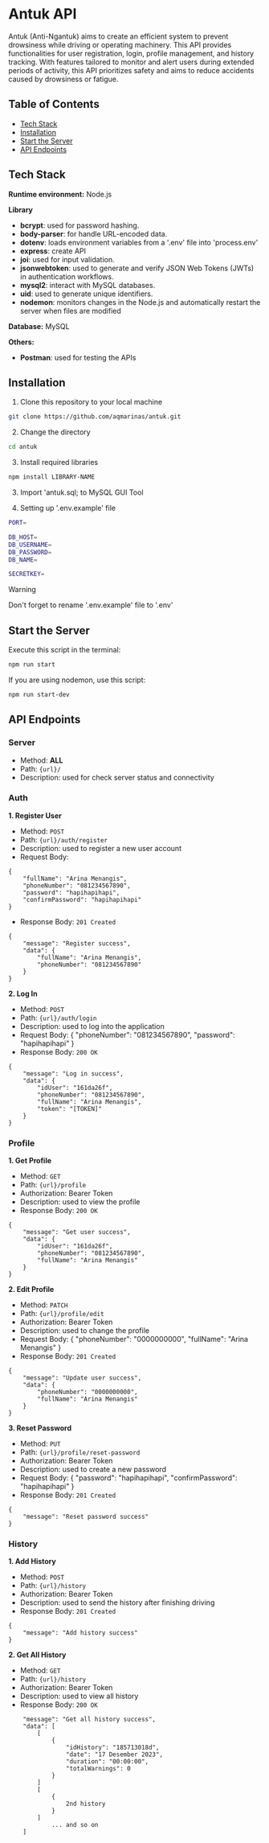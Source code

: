 # **Antuk API**

Antuk (Anti-Ngantuk) aims to create an efficient system to prevent drowsiness while driving or operating machinery. This API provides functionalities for user registration, login, profile management, and history tracking. With features tailored to monitor and alert users during extended periods of activity, this API prioritizes safety and aims to reduce accidents caused by drowsiness or fatigue.

## **Table of Contents**

- [Tech Stack](https://github.com/aqmarinas/antuk?tab=readme-ov-file#tech-stack)
- [Installation](https://github.com/aqmarinas/antuk?tab=readme-ov-file#installation)
- [Start the Server](https://github.com/aqmarinas/antuk?tab=readme-ov-file#start-the-server)
- [API Endpoints](https://github.com/aqmarinas/antuk?tab=readme-ov-file#api-endpoints)

## Tech Stack

**Runtime environment:** Node.js

**Library**

- **bcrypt**: used for password hashing.
- **body-parser**: for handle URL-encoded data.
- **dotenv**: loads environment variables from a '.env' file into 'process.env'
- **express**: create API
- **joi**: used for input validation.
- **jsonwebtoken**: used to generate and verify JSON Web Tokens (JWTs) in authentication workflows.
- **mysql2**: interact with MySQL databases.
- **uid**: used to generate unique identifiers.
- **nodemon**: monitors changes in the Node.js and automatically restart the server when files are modified

**Database:** MySQL

**Others:**

- **Postman**: used for testing the APIs

## Installation

1. Clone this repository to your local machine

```bash
git clone https://github.com/aqmarinas/antuk.git
```

2. Change the directory

```bash
cd antuk
```

3. Install required libraries

```bash
npm install LIBRARY-NAME
```

3. Import 'antuk.sql; to MySQL GUI Tool

4. Setting up '.env.example' file

```bash
PORT=

DB_HOST=
DB_USERNAME=
DB_PASSWORD=
DB_NAME=

SECRETKEY=
```

> [!WARNING]
> Don't forget to rename '.env.example' file to '.env'

## Start the Server

Execute this script in the terminal:

```bash
npm run start
```

If you are using nodemon, use this script:

```bash
npm run start-dev
```

## API Endpoints

### **Server**

- Method: **ALL**
- Path: `{url}/`
- Description: used for check server status and connectivity

### **Auth**

**1. Register User**

- Method: `POST`
- Path: `{url}/auth/register`
- Description: used to register a new user account
- Request Body:

```
{
    "fullName": "Arina Menangis",
    "phoneNumber": "081234567890",
    "password": "hapihapihapi",
    "confirmPassword": "hapihapihapi"
}
```

- Response Body: `201 Created`

```
{
    "message": "Register success",
    "data": {
        "fullName": "Arina Menangis",
        "phoneNumber": "081234567890"
    }
}
```

**2. Log In**

- Method: `POST`
- Path: `{url}/auth/login`
- Description: used to log into the application
- Request Body:
  {
  "phoneNumber": "081234567890",
  "password": "hapihapihapi"
  }
- Response Body: `200 OK`

```
{
    "message": "Log in success",
    "data": {
        "idUser": "161da26f",
        "phoneNumber": "081234567890",
        "fullName": "Arina Menangis",
        "token": "[TOKEN]"
    }
}
```

### **Profile**

**1. Get Profile**

- Method: `GET`
- Path: `{url}/profile`
- Authorization: Bearer Token
- Description: used to view the profile
- Response Body: `200 OK`

```
{
    "message": "Get user success",
    "data": {
        "idUser": "161da26f",
        "phoneNumber": "081234567890",
        "fullName": "Arina Menangis"
    }
}
```

**2. Edit Profile**

- Method: `PATCH`
- Path: `{url}/profile/edit`
- Authorization: Bearer Token
- Description: used to change the profile
- Request Body:
  {
  "phoneNumber": "0000000000",
  "fullName": "Arina Menangis"
  }
- Response Body: `201 Created`

```
{
    "message": "Update user success",
    "data": {
        "phoneNumber": "0000000000",
        "fullName": "Arina Menangis"
    }
}
```

**3. Reset Password**

- Method: `PUT`
- Path: `{url}/profile/reset-password`
- Authorization: Bearer Token
- Description: used to create a new password
- Request Body:
  {
  "password": "hapihapihapi",
  "confirmPassword": "hapihapihapi"
  }
- Response Body: `201 Created`

```
{
    "message": "Reset password success"
}
```

### **History**

**1. Add History**

- Method: `POST`
- Path: `{url}/history`
- Authorization: Bearer Token
- Description: used to send the history after finishing driving
- Response Body: `201 Created`

```
{
    "message": "Add history success"
}
```

**2. Get All History**

- Method: `GET`
- Path: `{url}/history`
- Authorization: Bearer Token
- Description: used to view all history
- Response Body: `200 OK`

```
    "message": "Get all history success",
    "data": [
        [
            {
                "idHistory": "185713018d",
                "date": "17 Desember 2023",
                "duration": "00:00:00",
                "totalWarnings": 0
            }
        ]
        [
            {
                2nd history
            }
        ]
            ... and so on
    ]
```
